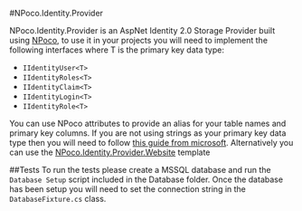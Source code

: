 #NPoco.Identity.Provider

NPoco.Identity.Provider is an AspNet Identity 2.0 Storage Provider built using [NPoco](https://github.com/schotime/NPoco/), to use it in your projects you will need to implement the following interfaces where T is the primary key data type:

- `IIdentityUser<T>`
- `IIdentityRoles<T>`
- `IIdentityClaim<T>`
- `IIdentityLogin<T>`
- `IIdentityRole<T>`

You can use NPoco attributes to provide an alias for your table names and primary key columns. If you are not using strings as your primary key data type then you will need to follow [this guide from microsoft](http://www.asp.net/identity/overview/extensibility/change-primary-key-for-users-in-aspnet-identity). Alternatively you can use the [NPoco.Identity.Provider.Website](https://github.com/izio/NPoco.Identity.Provider.Website) template

##Tests
To run the tests please create a MSSQL database and run the `Database Setup` script included in the Database folder. Once the database has been setup you will need to set the connection string in the `DatabaseFixture.cs` class.
